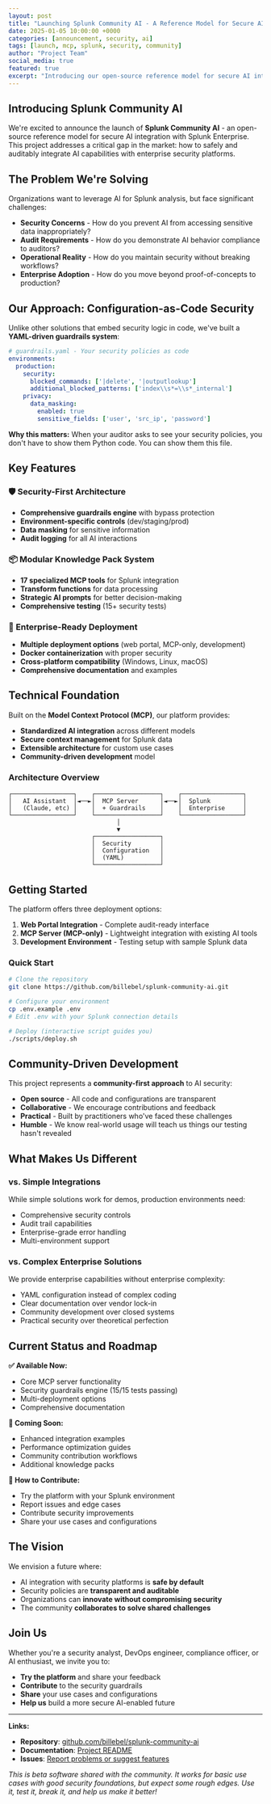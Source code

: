 ```yaml
---
layout: post
title: "Launching Splunk Community AI - A Reference Model for Secure AI Integration"
date: 2025-01-05 10:00:00 +0000
categories: [announcement, security, ai]
tags: [launch, mcp, splunk, security, community]
author: "Project Team"
social_media: true
featured: true
excerpt: "Introducing our open-source reference model for secure AI integration with Splunk Enterprise, featuring YAML-driven security guardrails and enterprise-ready architecture."
---
```


## Introducing Splunk Community AI

We're excited to announce the launch of **Splunk Community AI** - an open-source reference model for secure AI integration with Splunk Enterprise. This project addresses a critical gap in the market: how to safely and auditably integrate AI capabilities with enterprise security platforms.

## The Problem We're Solving

Organizations want to leverage AI for Splunk analysis, but face significant challenges:

- **Security Concerns** - How do you prevent AI from accessing sensitive data inappropriately?
- **Audit Requirements** - How do you demonstrate AI behavior compliance to auditors?
- **Operational Reality** - How do you maintain security without breaking workflows?
- **Enterprise Adoption** - How do you move beyond proof-of-concepts to production?

## Our Approach: Configuration-as-Code Security

Unlike other solutions that embed security logic in code, we've built a **YAML-driven guardrails system**:

```yaml
# guardrails.yaml - Your security policies as code
environments:
  production:
    security:
      blocked_commands: ['|delete', '|outputlookup']
      additional_blocked_patterns: ['index\\s*=\\s*_internal']
    privacy:
      data_masking:
        enabled: true
        sensitive_fields: ['user', 'src_ip', 'password']
```

**Why this matters:** When your auditor asks to see your security policies, you don't have to show them Python code. You can show them this file.

## Key Features

### 🛡️ Security-First Architecture
- **Comprehensive guardrails engine** with bypass protection
- **Environment-specific controls** (dev/staging/prod)
- **Data masking** for sensitive information
- **Audit logging** for all AI interactions

### 📦 Modular Knowledge Pack System
- **17 specialized MCP tools** for Splunk integration
- **Transform functions** for data processing
- **Strategic AI prompts** for better decision-making
- **Comprehensive testing** (15+ security tests)

### 🔧 Enterprise-Ready Deployment
- **Multiple deployment options** (web portal, MCP-only, development)
- **Docker containerization** with proper security
- **Cross-platform compatibility** (Windows, Linux, macOS)
- **Comprehensive documentation** and examples

## Technical Foundation

Built on the **Model Context Protocol (MCP)**, our platform provides:

- **Standardized AI integration** across different models
- **Secure context management** for Splunk data
- **Extensible architecture** for custom use cases
- **Community-driven development** model

### Architecture Overview
```
┌─────────────────┐    ┌──────────────────┐    ┌─────────────────┐
│   AI Assistant  │◄──►│  MCP Server      │◄──►│  Splunk         │
│   (Claude, etc) │    │  + Guardrails    │    │  Enterprise     │
└─────────────────┘    └──────────────────┘    └─────────────────┘
                              │
                              ▼
                       ┌──────────────────┐
                       │  Security        │
                       │  Configuration   │
                       │  (YAML)          │
                       └──────────────────┘
```

## Getting Started

The platform offers three deployment options:

1. **Web Portal Integration** - Complete audit-ready interface
2. **MCP Server (MCP-only)** - Lightweight integration with existing AI tools
3. **Development Environment** - Testing setup with sample Splunk data

### Quick Start
```bash
# Clone the repository
git clone https://github.com/billebel/splunk-community-ai.git

# Configure your environment
cp .env.example .env
# Edit .env with your Splunk connection details

# Deploy (interactive script guides you)
./scripts/deploy.sh
```

## Community-Driven Development

This project represents a **community-first approach** to AI security:

- **Open source** - All code and configurations are transparent
- **Collaborative** - We encourage contributions and feedback
- **Practical** - Built by practitioners who've faced these challenges
- **Humble** - We know real-world usage will teach us things our testing hasn't revealed

## What Makes Us Different

### vs. Simple Integrations
While simple solutions work for demos, production environments need:
- Comprehensive security controls
- Audit trail capabilities
- Enterprise-grade error handling
- Multi-environment support

### vs. Complex Enterprise Solutions
We provide enterprise capabilities without enterprise complexity:
- YAML configuration instead of complex coding
- Clear documentation over vendor lock-in
- Community development over closed systems
- Practical security over theoretical perfection

## Current Status and Roadmap

**✅ Available Now:**
- Core MCP server functionality
- Security guardrails engine (15/15 tests passing)
- Multi-deployment options
- Comprehensive documentation

**🔧 Coming Soon:**
- Enhanced integration examples
- Performance optimization guides
- Community contribution workflows
- Additional knowledge packs

**🤝 How to Contribute:**
- Try the platform with your Splunk environment
- Report issues and edge cases
- Contribute security improvements
- Share your use cases and configurations

## The Vision

We envision a future where:
- AI integration with security platforms is **safe by default**
- Security policies are **transparent and auditable**
- Organizations can **innovate without compromising security**
- The community **collaborates to solve shared challenges**

## Join Us

Whether you're a security analyst, DevOps engineer, compliance officer, or AI enthusiast, we invite you to:

- **Try the platform** and share your feedback
- **Contribute** to the security guardrails
- **Share** your use cases and configurations
- **Help us** build a more secure AI-enabled future

---

**Links:**
- **Repository**: [github.com/billebel/splunk-community-ai](https://github.com/billebel/splunk-community-ai)
- **Documentation**: [Project README](https://github.com/billebel/splunk-community-ai#readme)
- **Issues**: [Report problems or suggest features](https://github.com/billebel/splunk-community-ai/issues)

*This is beta software shared with the community. It works for basic use cases with good security foundations, but expect some rough edges. Use it, test it, break it, and help us make it better!*